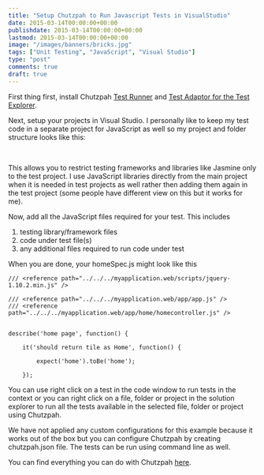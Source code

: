 ```yaml
---
title: "Setup Chutzpah to Run Javascript Tests in VisualStudio"
date: 2015-03-14T00:00:00+00:00
publishdate: 2015-03-14T00:00:00+00:00
lastmod: 2015-03-14T00:00:00+00:00
image: "/images/banners/bricks.jpg"
tags: ["Unit Testing", "JavaScript", "Visual Studio"]
type: "post"
comments: true
draft: true
---
```



<p>First thing first, install Chutzpah <a href="https://visualstudiogallery.msdn.microsoft.com/71a4e9bd-f660-448f-bd92-f5a65d39b7f0" target="_blank">Test Runner</a>&nbsp;and <a href="https://visualstudiogallery.msdn.microsoft.com/f8741f04-bae4-4900-81c7-7c9bfb9ed1fe" target="_blank">Test Adaptor for the Test Explorer</a>.</p>
<p>Next, setup your projects in Visual Studio. I personally like to keep my test code in a separate project for JavaScript as well so my project and folder structure looks like this:</p>
<p style="text-align: left;">&nbsp;<img src="/blog/images/setup-chutzpah-to-run-javascript-tests-in-visualstudio/image1.PNG" alt="" /></p><!-- more -->
<p style="text-align: left;">This allows you&nbsp;to restrict testing frameworks and libraries like Jasmine only to&nbsp;the test project. I use JavaScript&nbsp;libraries directly from the main project when it is needed in test projects as well rather then adding them again in the test project (some people have different view on this but it works for me).</p>
<p style="text-align: left;">Now, add all the JavaScript files required for your test. This includes<br/>

1. testing library/framework files<br/>
2. code under test file(s)<br/>
3. any additional files required to run code under test<br/>
</p>
<p>When you are done, your homeSpec.js might look like this</p>

``` lang:js
/// <reference path="../../../myapplication.web/scripts/jquery-1.10.2.min.js" />

/// <reference path="../../../myapplication.web/app/app.js" />
/// <reference path="../../../myapplication.web/app/home/homecontroller.js" />


describe('home page', function() {

    it('should return tile as Home', function() {

        expect('home').toBe('home');

    });

```
<p>You can use right click on a test in the code window to run tests in the context or you can right click on a file, folder or project in the solution explorer to run all the tests available in the selected file, folder or project using Chutzpah.</p>
<p>We have not applied any custom configurations for this example because it works out of the box but you can configure Chutzpah by creating chutzpah.json file. The tests can be run using command line as well.</p>
<p>You can find everything you can do with Chutzpah <a href="https://github.com/mmanela/chutzpah" target="_blank">here</a>.</p>



